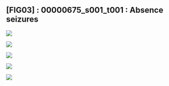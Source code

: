 ## [FIG03] : 00000675_s001_t001 : Absence seizures

![](../../output/phase/00000675_s001_t001.png)

![](../../output/flow/00000675_s001_t001.png)

![](../../output/flow2/00000675_s001_t001.png)

![](../../output/quadvar/00000675_s001_t001.png)

![](../../output/quadvareigval/00000675_s001_t001.png)
